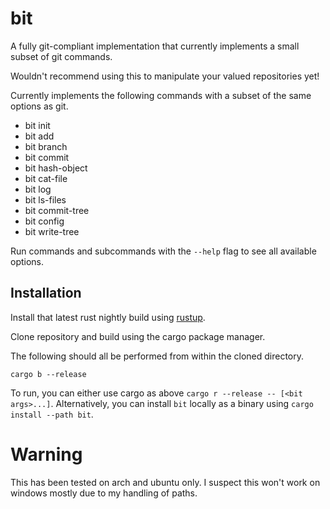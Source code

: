 # bit

A fully git-compliant implementation that currently implements a small subset of git
commands.

Wouldn't recommend using this to manipulate your valued repositories yet!

Currently implements the following commands with a subset of the
same options as git.

-   bit init
-   bit add
-   bit branch
-   bit commit
-   bit hash-object
-   bit cat-file
-   bit log
-   bit ls-files
-   bit commit-tree
-   bit config
-   bit write-tree

Run commands and subcommands with the `--help` flag to see all available
options.

## Installation

Install that latest rust nightly build using [rustup](https://rustup.rs/).

Clone repository and build using the cargo package manager.

The following should all be performed from within the cloned directory.

`cargo b --release`

To run, you can either use cargo as above `cargo r --release -- [<bit args>...]`.
Alternatively, you can install `bit` locally as a binary using `cargo install --path bit`.

# Warning

This has been tested on arch and ubuntu only. I suspect this won't work on windows mostly due to my handling of paths.
